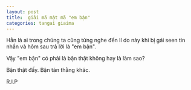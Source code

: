 ```yaml
---
layout: post
title:  giải mã mật mã "em bận"
categories: tangai giaima 
---
```

Hẳn là ai trong chúng ta cũng từng nghe đến lí do này khi bị gái seen tin nhắn và hôm sau trả lời là "em bận".

Vậy "em bận" có phải là bận thật không hay là làm sao?

Bận thật đấy. Bận tán thằng khác.

R.I.P
